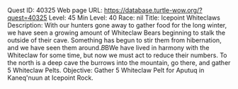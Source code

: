 Quest ID: 40325
Web page URL: https://database.turtle-wow.org/?quest=40325
Level: 45
Min Level: 40
Race: nil
Title: Icepoint Whiteclaws
Description: With our hunters gone away to gather food for the long winter, we have seen a growing amount of Whiteclaw Bears beginning to stalk the outside of their cave. Something has begun to stir them from hibernation, and we have seen them around.$B$BWe have lived in harmony with the Whiteclaw for some time, but now we must act to reduce their numbers. To the north is a deep cave the burrows into the mountain, go there, and gather 5 Whiteclaw Pelts.
Objective: Gather 5 Whiteclaw Pelt for Aputuq in Kaneq'nuun at Icepoint Rock.
